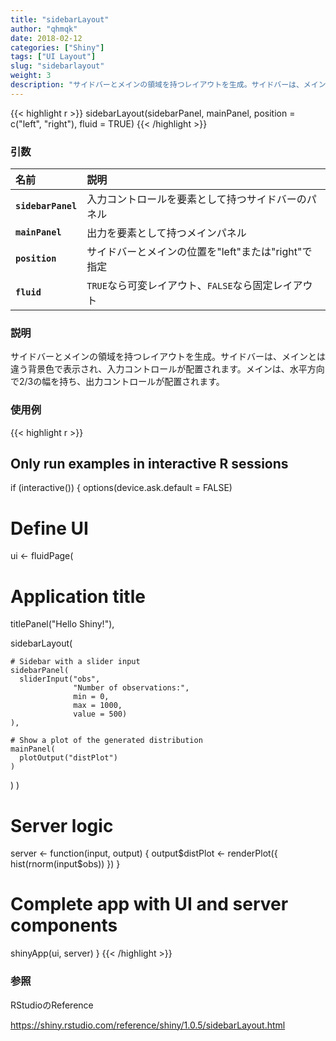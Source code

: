 ```yaml
---
title: "sidebarLayout"
author: "qhmqk"
date: 2018-02-12
categories: ["Shiny"]
tags: ["UI Layout"]
slug: "sidebarlayout"
weight: 3
description: "サイドバーとメインの領域を持つレイアウトを生成。サイドバーは、メインとは違う背景色で表示され、入力コントロールが配置されます。メインは、水平方向で2/3の幅を持ち、出力コントロールが配置されます。"
---
```


{{< highlight r >}}
sidebarLayout(sidebarPanel, mainPanel, position = c("left", "right"), fluid = TRUE)
{{< /highlight >}}

### 引数

|名前|説明|
|:--|:--|
|**`sidebarPanel`**|入力コントロールを要素として持つサイドバーのパネル|
|**`mainPanel`**|出力を要素として持つメインパネル|
|**`position`**|サイドバーとメインの位置を"left"または"right"で指定|
|**`fluid`**|`TRUE`なら可変レイアウト、`FALSE`なら固定レイアウト|

### 説明

サイドバーとメインの領域を持つレイアウトを生成。サイドバーは、メインとは違う背景色で表示され、入力コントロールが配置されます。メインは、水平方向で2/3の幅を持ち、出力コントロールが配置されます。

### 使用例

{{< highlight r >}}
## Only run examples in interactive R sessions
if (interactive()) {
options(device.ask.default = FALSE)

# Define UI
ui <- fluidPage(

  # Application title
  titlePanel("Hello Shiny!"),

  sidebarLayout(

    # Sidebar with a slider input
    sidebarPanel(
      sliderInput("obs",
                  "Number of observations:",
                  min = 0,
                  max = 1000,
                  value = 500)
    ),

    # Show a plot of the generated distribution
    mainPanel(
      plotOutput("distPlot")
    )
  )
)

# Server logic
server <- function(input, output) {
  output$distPlot <- renderPlot({
    hist(rnorm(input$obs))
  })
}

# Complete app with UI and server components
shinyApp(ui, server)
}
{{< /highlight >}}

### 参照

RStudioのReference

https://shiny.rstudio.com/reference/shiny/1.0.5/sidebarLayout.html